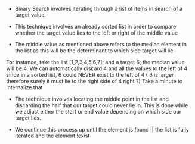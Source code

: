 * Binary Search involves iterating through a list of items in search of a target value.

* This technique involves an already sorted list in order to compare whether the target value lies to the left or right of the middle value

* The middle value as mentioned above refers to the median element in the list as this will be the determinant to which side target will lie

For instance, take the list [1,2,3,4,5,6,7]; and a target 6; the median value will be 4.
We can automatically discard 4 and all the values to the left of 4 since in a sorted list, 6 could NEVER exist to the left of 4 ( 6 is larger therefore surely it must lie to the right side of 4 right ?) 
Take a minute to internalize that

* The technique involves locating the middle point in the list and discarding the half that our target could never lie in. This is done while we adjust either the start or end value depending on which side our target lies.

* We continue this process up until the element is found || the list is fully iterated and the element !exist
